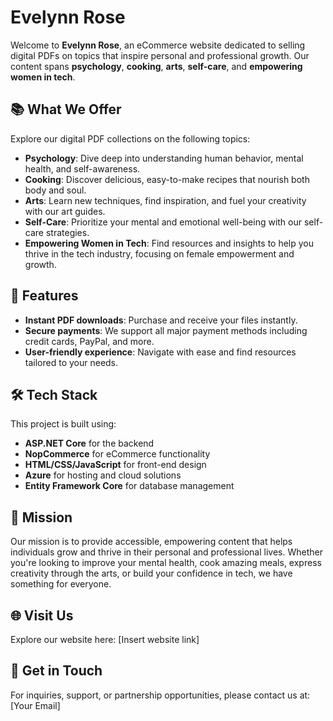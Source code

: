# Evelynn Rose  

Welcome to **Evelynn Rose**, an eCommerce website dedicated to selling digital PDFs on topics that inspire personal and professional growth. Our content spans **psychology**, **cooking**, **arts**, **self-care**, and **empowering women in tech**.

## 📚 **What We Offer**

Explore our digital PDF collections on the following topics:
- **Psychology**: Dive deep into understanding human behavior, mental health, and self-awareness.
- **Cooking**: Discover delicious, easy-to-make recipes that nourish both body and soul.
- **Arts**: Learn new techniques, find inspiration, and fuel your creativity with our art guides.
- **Self-Care**: Prioritize your mental and emotional well-being with our self-care strategies.
- **Empowering Women in Tech**: Find resources and insights to help you thrive in the tech industry, focusing on female empowerment and growth.

## 🚀 **Features**
- **Instant PDF downloads**: Purchase and receive your files instantly.
- **Secure payments**: We support all major payment methods including credit cards, PayPal, and more.
- **User-friendly experience**: Navigate with ease and find resources tailored to your needs.

## 🛠️ **Tech Stack**
This project is built using:
- **ASP.NET Core** for the backend
- **NopCommerce** for eCommerce functionality
- **HTML/CSS/JavaScript** for front-end design
- **Azure** for hosting and cloud solutions
- **Entity Framework Core** for database management

## 🧠 **Mission**
Our mission is to provide accessible, empowering content that helps individuals grow and thrive in their personal and professional lives. Whether you're looking to improve your mental health, cook amazing meals, express creativity through the arts, or build your confidence in tech, we have something for everyone.

## 🌐 **Visit Us**
Explore our website here: [Insert website link]

## 📧 **Get in Touch**
For inquiries, support, or partnership opportunities, please contact us at: [Your Email]